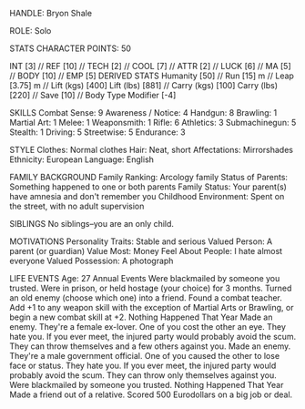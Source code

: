 HANDLE: Bryon Shale

ROLE: Solo

STATS
CHARACTER POINTS: 50

INT [3] // REF [10] // TECH [2] // COOL [7] // ATTR [2] // LUCK [6] // MA [5] // BODY [10] // EMP [5]
DERIVED STATS
Humanity [50] // Run [15] m // Leap [3.75] m // Lift (kgs) [400] Lift (lbs) [881] // Carry (kgs) [100] Carry (lbs) [220] // Save [10] // Body Type Modifier [-4]

SKILLS
Combat Sense: 9
Awareness / Notice: 4
Handgun: 8
Brawling: 1
Martial Art: 1
Melee: 1
Weaponsmith: 1
Rifle: 6
Athletics: 3
Submachinegun: 5
Stealth: 1
Driving: 5
Streetwise: 5
Endurance: 3

STYLE
Clothes: Normal clothes
Hair: Neat, short
Affectations: Mirrorshades
Ethnicity: European
Language: English

FAMILY BACKGROUND
Family Ranking: Arcology family
Status of Parents: Something happened to one or both parents
Family Status: Your parent(s) have amnesia and don't remember you
Childhood Environment: Spent on the street, with no adult supervision

SIBLINGS
No siblings–you are an only child.

MOTIVATIONS
Personality Traits: Stable and serious
Valued Person: A parent (or guardian)
Value Most: Money
Feel About People: I hate almost everyone
Valued Possession: A photograph

LIFE EVENTS
Age: 27
Annual Events
Were blackmailed by someone you trusted.
Were in prison, or held hostage (your choice) for 3 months.
Turned an old enemy (choose which one) into a friend.
Found a combat teacher. Add +1 to any weapon skill with the exception of Martial Arts or Brawling, or begin a new combat skill at +2.
Nothing Happened That Year
Made an enemy. They're a female ex-lover. One of you cost the other an eye. They hate you. If you ever meet, the injured party would probably avoid the scum. They can throw themselves and a few others against you.
Made an enemy. They're a male government official. One of you caused the other to lose face or status. They hate you. If you ever meet, the injured party would probably avoid the scum. They can throw only themselves against you.
Were blackmailed by someone you trusted.
Nothing Happened That Year
Made a friend out of a relative.
Scored 500 Eurodollars on a big job or deal.